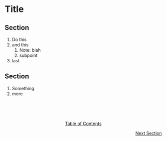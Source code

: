 <link rel="stylesheet" href="/z-src/style.css">

# Title

## Section
1. Do this
2. and this
    1. Note: blah
    2. subpoint
3. last

## Section
1. Something
2. more

<br><br><br>
<div align="center">

[Table of Contents](/README.md)

</div>
<div align="right">

[Next Section](/README.md)

</div>
